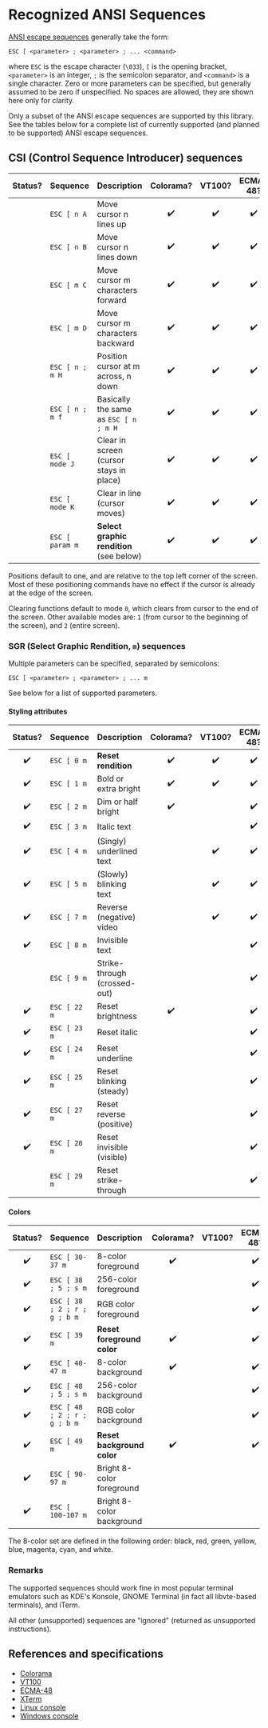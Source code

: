 # Recognized ANSI Sequences

[ANSI escape sequences](https://en.wikipedia.org/wiki/ANSI_escape_code)
generally take the form:

    ESC [ <parameter> ; <parameter> ; ... <command>

where `ESC` is the escape character (`\033`), `[` is the opening bracket,
`<parameter>` is an integer, `;` is the semicolon separator, and `<command>` is
a single character. Zero or more parameters can be specified, but generally
assumed to be zero if unspecified. No spaces are allowed, they are shown here
only for clarity.

Only a subset of the ANSI escape sequences are supported by this library. See
the tables below for a complete list of currently supported (and planned to be
supported) ANSI escape sequences.

## CSI (Control Sequence Introducer) sequences

| Status? | Sequence        | Description                              | Colorama? | VT100? | ECMA-48? | XTerm? | Linux? | Windows? |
| :-----: | :-------------- | :--------------------------------------- | :-------: | :----: | :------: | :----: | :----: | :------: |
|         | `ESC [ n A`     | Move cursor n lines up                   |    ✔️     |   ✔️   |    ✔️    |   ✔️   |   ✔️   |    ✔️    |
|         | `ESC [ n B`     | Move cursor n lines down                 |    ✔️     |   ✔️   |    ✔️    |   ✔️   |   ✔️   |    ✔️    |
|         | `ESC [ m C`     | Move cursor m characters forward         |    ✔️     |   ✔️   |    ✔️    |   ✔️   |   ✔️   |    ✔️    |
|         | `ESC [ m D`     | Move cursor m characters backward        |    ✔️     |   ✔️   |    ✔️    |   ✔️   |   ✔️   |    ✔️    |
|         | `ESC [ n ; m H` | Position cursor at m across, n down      |    ✔️     |   ✔️   |    ✔️    |   ✔️   |   ✔️   |    ✔️    |
|         | `ESC [ n ; m f` | Basically the same as `ESC [ n ; m H`    |    ✔️     |   ✔️   |    ✔️    |   ✔️   |   ✔️   |    ✔️    |
|         | `ESC [ mode J`  | Clear in screen (cursor stays in place)  |    ✔️     |   ✔️   |    ✔️    |   ✔️   |   ✔️   |    ✔️    |
|         | `ESC [ mode K`  | Clear in line (cursor moves)             |    ✔️     |   ✔️   |    ✔️    |   ✔️   |   ✔️   |    ✔️    |
|         | `ESC [ param m` | **Select graphic rendition** (see below) |    ✔️     |   ✔️   |    ✔️    |   ✔️   |   ✔️   |    ✔️    |

Positions default to one, and are relative to the top left corner of the screen.
Most of these positioning commands have no effect if the cursor is already at
the edge of the screen.

Clearing functions default to mode `0`, which clears from cursor to the end of
the screen. Other available modes are: `1` (from cursor to the beginning of the
screen), and `2` (entire screen).

### SGR (Select Graphic Rendition, `m`) sequences

Multiple parameters can be specified, separated by semicolons:

    ESC [ <parameter> ; <parameter> ; ... m

See below for a list of supported parameters.

#### Styling attributes

| Status? | Sequence     | Description                  | Colorama? | VT100? | ECMA-48? | XTerm? | Linux? | Windows? |
| :-----: | :----------- | :--------------------------- | :-------: | :----: | :------: | :----: | :----: | :------: |
|   ✔️    | `ESC [ 0 m`  | **Reset rendition**          |    ✔️     |   ✔️   |    ✔️    |   ✔️   |   ✔️   |    ✔️    |
|   ✔️    | `ESC [ 1 m`  | Bold or extra bright         |    ✔️     |   ✔️   |    ✔️    |   ✔️   |   ✔️   |    ✔️    |
|   ✔️    | `ESC [ 2 m`  | Dim or half bright           |    ✔️     |        |    ✔️    |   ✔️   |   ✔️   |          |
|   ✔️    | `ESC [ 3 m`  | Italic text                  |           |        |    ✔️    |   ✔️   |        |          |
|   ✔️    | `ESC [ 4 m`  | (Singly) underlined text     |           |   ✔️   |    ✔️    |   ✔️   |   ✔️   |    ✔️    |
|   ✔️    | `ESC [ 5 m`  | (Slowly) blinking text       |           |   ✔️   |    ✔️    |   ✔️   |   ✔️   |          |
|   ✔️    | `ESC [ 7 m`  | Reverse (negative) video     |           |   ✔️   |    ✔️    |   ✔️   |   ✔️   |    ✔️    |
|   ✔️    | `ESC [ 8 m`  | Invisible text               |           |        |    ✔️    |   ✔️   |        |          |
|         | `ESC [ 9 m`  | Strike-through (crossed-out) |           |        |    ✔️    |   ✔️   |        |          |
|   ✔️    | `ESC [ 22 m` | Reset brightness             |    ✔️     |        |    ✔️    |   ✔️   |   ✔️   |    ✔️    |
|   ✔️    | `ESC [ 23 m` | Reset italic                 |           |        |    ✔️    |   ✔️   |        |          |
|   ✔️    | `ESC [ 24 m` | Reset underline              |           |        |    ✔️    |   ✔️   |   ✔️   |    ✔️    |
|   ✔️    | `ESC [ 25 m` | Reset blinking (steady)      |           |        |    ✔️    |   ✔️   |   ✔️   |          |
|   ✔️    | `ESC [ 27 m` | Reset reverse (positive)     |           |        |    ✔️    |   ✔️   |   ✔️   |    ✔️    |
|   ✔️    | `ESC [ 28 m` | Reset invisible (visible)    |           |        |    ✔️    |   ✔️   |        |          |
|         | `ESC [ 29 m` | Reset strike-through         |           |        |    ✔️    |   ✔️   |        |          |

#### Colors

| Status? | Sequence                     | Description                | Colorama? | VT100? | ECMA-48? | XTerm? | Linux? | Windows? |
| :-----: | :--------------------------- | :------------------------- | :-------: | :----: | :------: | :----: | :----: | :------: |
|   ✔️    | `ESC [ 30-37 m`              | 8-color foreground         |    ✔️     |        |    ✔️    |   ✔️   |   ✔️   |    ✔️    |
|   ✔️    | `ESC [ 38 ; 5 ; s m`         | 256-color foreground       |           |        |    ✔️    |   ✔️   |   ✔️   |    ✔️    |
|   ✔️    | `ESC [ 38 ; 2 ; r ; g ; b m` | RGB color foreground       |           |        |    ✔️    |   ✔️   |   ✔️   |    ✔️    |
|   ✔️    | `ESC [ 39 m`                 | **Reset foreground color** |    ✔️     |        |    ✔️    |   ✔️   |   ✔️   |    ✔️    |
|   ✔️    | `ESC [ 40-47 m`              | 8-color background         |    ✔️     |        |    ✔️    |   ✔️   |   ✔️   |    ✔️    |
|   ✔️    | `ESC [ 48 ; 5 ; s m`         | 256-color background       |           |        |    ✔️    |   ✔️   |   ✔️   |    ✔️    |
|   ✔️    | `ESC [ 48 ; 2 ; r ; g ; b m` | RGB color background       |           |        |    ✔️    |   ✔️   |   ✔️   |    ✔️    |
|   ✔️    | `ESC [ 49 m`                 | **Reset background color** |    ✔️     |        |    ✔️    |   ✔️   |   ✔️   |    ✔️    |
|   ✔️    | `ESC [ 90-97 m`              | Bright 8-color foreground  |           |        |          |   ✔️   |   ✔️   |    ✔️    |
|   ✔️    | `ESC [ 100-107 m`            | Bright 8-color background  |           |        |          |   ✔️   |   ✔️   |    ✔️    |

The 8-color set are defined in the following order: black, red, green, yellow,
blue, magenta, cyan, and white.

### Remarks

The supported sequences should work fine in most popular terminal emulators such
as KDE's Konsole, GNOME Terminal (in fact all libvte-based terminals), and
iTerm.

All other (unsupported) sequences are "ignored" (returned as unsupported
instructions).

## References and specifications

-   [Colorama](https://github.com/tartley/colorama#recognised-ansi-sequences)
-   [VT100](https://vt100.net/docs/vt100-ug/chapter3.html)
-   [ECMA-48](https://www.ecma-international.org/publications-and-standards/standards/ecma-48/)
-   [XTerm](https://invisible-island.net/xterm/ctlseqs/ctlseqs.html)
-   [Linux console](https://man7.org/linux/man-pages/man4/console_codes.4.html)
-   [Windows console](https://docs.microsoft.com/en-us/windows/console/console-virtual-terminal-sequences)
